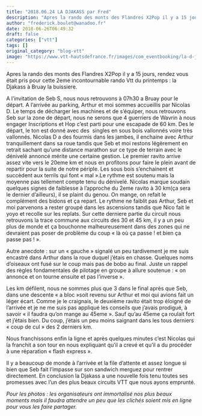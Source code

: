 ```yaml
---
title: "2018.06.24 LA DJAKASS par Fred"
description: "Apres la rando des monts des Flandres X2Pop il y a 15 jours, rendez vous était pris pour cette 2eme incontournable rando Vtt du printemps : la Djakass à Bruay la buissiere."
author: "frederick.boulet@wanadoo.fr"
date: 2018-06-26T06:49:32
draft: false
categories: ["vtt"]
tags: []
original_category: "blog-vtt"
image: "https://www.vtt-hautsdefrance.fr/images/com_eventbooking/la-d-jakass-2018.jpg"
---
```


Apres la rando des monts des Flandres X2Pop il y a 15 jours, rendez vous était pris pour cette 2eme incontournable rando Vtt du printemps&nbsp;: la Djakass à Bruay la buissiere.

<!--more-->

A l’invitation de Seb S, nous nous retrouvons à 07h30 a Bruay pour le départ. A l’arrivée au parking, Arthur et moi sommes accueillis par Nicolas D. Le temps de décharger les machines et de s’équiper, nous retrouvons Seb sur la zone de départ, nous ne serons que 4 guerriers de Wavrin à nous engager
 Inscriptions et Hop c’est parti pour une escapade de 60 km. Des le départ, le ton est donné&nbsp;avec des&nbsp; singles en sous bois vallonnés voire très vallonnés. Nicolas D a des fourmis dans les jambes, il enchaine avec Arthur tranquillement dans sa roue tandis que Seb et moi restons légèrement en retrait sachant qu’une distance marathon sur ce type de terrain avec le dénivelé annoncé mérite une certaine gestion. Le premier ravito arrive assez vite vers le 20eme km et nous en profitons pour faire le plein avant de repartir pour la suite de notre périple. Les sous bois s’enchainent et succèdent aux terrils qui font «&nbsp;mal&nbsp;».Le rythme est soutenu mais la moyenne pas tellement compte tenu du dénivelé. Nicolas marque soudain quelques signes de faiblesse à l’approche du 2eme ravito à 30 km(ça sera le dernier d’ailleurs), il se plaint du genou. On mange, on refait le complément des bidons et ça repart. Le rythme ne faiblit pas Arthur, Seb et moi parvenons a rester groupé dans les ascensions tandis que Nico fait le yoyo et recolle sur les replats. Sur cette derniere partie du circuit nous retrouvons la trace commune aux circuits des 30 et 45 km, il y a un peu&nbsp; plus de monde et ça bouchonne malheureusement dans des zones qui ne devraient pas poser de problème du coup «&nbsp;là où ça passe&nbsp;! et bien ça passe pas&nbsp;!&nbsp;».

Autre anecdote&nbsp;: sur un «&nbsp;gauche&nbsp;» signalé un peu tardivement je me suis encastré dans Arthur dans la roue duquel j’étais en chasse. Quelques noms d’oiseaux ont fusé sur le coup mais pas de bobo au final. Juste un rappel des règles fondamentales de pilotage en groupe à allure soutenue&nbsp;: «&nbsp;on annonce et on tourne ensuite et pas l’inverse&nbsp;».

Les km défilent, nous ne sommes plus que 3 dans le final après que Seb, dans une descente «&nbsp;a bloc&nbsp;»soit revenu sur Arthur et moi qui avions fait un léger écart. Comme je le craignais, le deuxième ravito était trop éloigné de l’arrivée et je ne me suis pas appliqué les conseils que j’avais prodigué, à savoir «&nbsp;il faudra qu’on mange au 45eme&nbsp;». Sauf qu’au 45eme ça roulait fort et j’étais bien.
 Du coup, j’étais un peu moins saignant dans les tous derniers «&nbsp;coup de cul&nbsp;» des 2 derniers km.

Nous franchissons enfin la ligne et après quelques minutes c’est Nicolas qui la franchit a son tour en nous expliquant qu’il a crevé et qu’il a du procéder à une réparation «&nbsp;flash express&nbsp;».

Il y a beaucoup de monde à l’arrivée et la file d’attente et assez longue si bien que Seb fait l’impasse sur son sandwich merguez pour rentrer directement. En conclusion la Djakass a une nouvelle fois tenu toutes ses promesses avec l’un des plus beaux circuits VTT que nous ayons emprunté.

*Pour les photos&nbsp;: les organisateurs ont immortalisé nos plus beaux moments mais il faudra attendre un peu que les clichés soient mis en ligne pour vous les faire partager.*